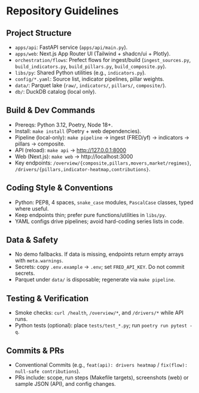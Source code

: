 # Repository Guidelines

## Project Structure
- `apps/api`: FastAPI service (`apps/api/main.py`).
- `apps/web`: Next.js App Router UI (Tailwind + shadcn/ui + Plotly).
- `orchestration/flows`: Prefect flows for ingest/build (`ingest_sources.py`, `build_indicators.py`, `build_pillars.py`, `build_composite.py`).
- `libs/py`: Shared Python utilities (e.g., `indicators.py`).
- `config/*.yaml`: Source list, indicator pipelines, pillar weights.
- `data/`: Parquet lake (`raw/`, `indicators/`, `pillars/`, `composite/`).
- `db/`: DuckDB catalog (local only).

## Build & Dev Commands
- Prereqs: Python 3.12, Poetry, Node 18+.
- Install: `make install` (Poetry + web dependencies).
- Pipeline (local-only): `make pipeline` → ingest (FRED/yf) → indicators → pillars → composite.
- API (reload): `make api` → http://127.0.0.1:8000
- Web (Next.js): `make web` → http://localhost:3000
- Key endpoints: `/overview/{composite,pillars,movers,market/regimes}`, `/drivers/{pillars,indicator-heatmap,contributions}`.

## Coding Style & Conventions
- Python: PEP8, 4 spaces, `snake_case` modules, `PascalCase` classes, typed where useful.
- Keep endpoints thin; prefer pure functions/utilities in `libs/py`.
- YAML configs drive pipelines; avoid hard-coding series lists in code.

## Data & Safety
- No demo fallbacks. If data is missing, endpoints return empty arrays with `meta.warnings`.
- Secrets: copy `.env.example` → `.env`; set `FRED_API_KEY`. Do not commit secrets.
- Parquet under `data/` is disposable; regenerate via `make pipeline`.

## Testing & Verification
- Smoke checks: `curl /health`, `/overview/*`, and `/drivers/*` while API runs.
- Python tests (optional): place `tests/test_*.py`; run `poetry run pytest -q`.

## Commits & PRs
- Conventional Commits (e.g., `feat(api): drivers heatmap` / `fix(flow): null-safe contributions`).
- PRs include: scope, run steps (Makefile targets), screenshots (web) or sample JSON (API), and config changes.
